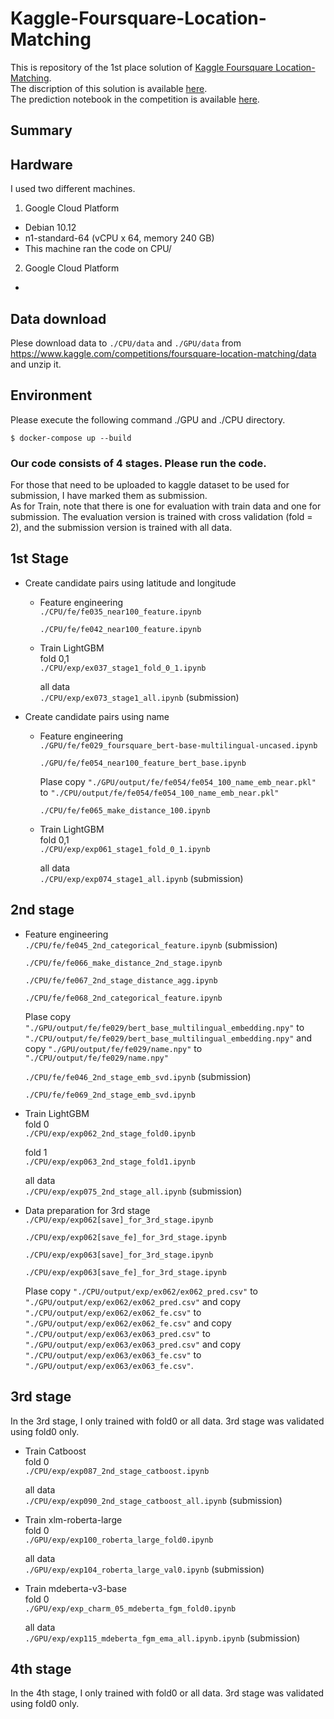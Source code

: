 # Kaggle-Foursquare-Location-Matching
This is repository of the 1st place solution of [Kaggle Foursquare Location-Matching](https://www.kaggle.com/competitions/foursquare-location-matching).</br>
The discription of this solution is available [here](https://www.kaggle.com/competitions/foursquare-location-matching/discussion/336055).</br>
The prediction notebook in the competition is available [here](https://www.kaggle.com/code/takoihiraokazu/sub-ex73-74-75-ex104-115-90-101-merge-train3).

## Summary

## Hardware
I used two different machines.
1. Google Cloud Platform
- Debian 10.12
- n1-standard-64 (vCPU x 64, memory 240 GB)
- This machine ran the code on CPU/
2. Google Cloud Platform
- 

## Data download
Plese download data to `./CPU/data` and `./GPU/data` from https://www.kaggle.com/competitions/foursquare-location-matching/data and unzip it.

## Environment
Please execute the following command ./GPU and ./CPU directory.
```
$ docker-compose up --build
```

### Our code consists of 4 stages. Please run the code.
For those that need to be uploaded to kaggle dataset to be used for submission, I have marked them as submission.</br>
 As for Train, note that there is one for evaluation with train data and one for submission. The evaluation version is trained with cross validation (fold = 2), and the submission version is trained with all data.
## 1st Stage
- Create candidate pairs using latitude and longitude
    - Feature engineering</br>
        ``` ./CPU/fe/fe035_near100_feature.ipynb ```</br>

        ``` ./CPU/fe/fe042_near100_feature.ipynb ```
    - Train LightGBM</br>
        fold 0,1</br>
        ```./CPU/exp/ex037_stage1_fold_0_1.ipynb ```</br>

        all data</br>
        ``` ./CPU/exp/ex073_stage1_all.ipynb ``` (submission) </br>
        
- Create candidate pairs using name
    - Feature engineering</br>
        ``` ./GPU/fe/fe029_foursquare_bert-base-multilingual-uncased.ipynb ``` </br>

        ``` ./GPU/fe/fe054_near100_feature_bert_base.ipynb ```</br>
    
      Plase copy ```"./GPU/output/fe/fe054/fe054_100_name_emb_near.pkl"``` to ```"./CPU/output/fe/fe054/fe054_100_name_emb_near.pkl"```

        ``` ./CPU/fe/fe065_make_distance_100.ipynb  ```
    - Train LightGBM</br>
        fold 0,1</br>
        ``` ./CPU/exp/exp061_stage1_fold_0_1.ipynb ```</br>
        
        all data</br>
        ``` ./CPU/exp/exp074_stage1_all.ipynb ``` (submission) </br>

## 2nd stage
- Feature engineering</br>
     ``` ./CPU/fe/fe045_2nd_categorical_feature.ipynb ``` (submission)</br>

    ```./CPU/fe/fe066_make_distance_2nd_stage.ipynb ```</br>

    ```./CPU/fe/fe067_2nd_stage_distance_agg.ipynb```</br>

    ```./CPU/fe/fe068_2nd_categorical_feature.ipynb```</br>

    Plase copy ```"./GPU/output/fe/fe029/bert_base_multilingual_embedding.npy"``` to ```"./CPU/output/fe/fe029/bert_base_multilingual_embedding.npy"``` and copy ```"./GPU/output/fe/fe029/name.npy"``` to ```"./CPU/output/fe/fe029/name.npy"```

    ```./CPU/fe/fe046_2nd_stage_emb_svd.ipynb``` (submission)</br>

    ```./CPU/fe/fe069_2nd_stage_emb_svd.ipynb```</br>
- Train LightGBM</br>
    fold 0</br>
    ```./CPU/exp/exp062_2nd_stage_fold0.ipynb```</br>

    fold 1</br>
    ```./CPU/exp/exp063_2nd_stage_fold1.ipynb```</br>
    
    all data</br>
    ```./CPU/exp/exp075_2nd_stage_all.ipynb``` (submission)</br>

- Data preparation for 3rd stage
    ```./CPU/exp/exp062[save]_for_3rd_stage.ipynb```</br>

    ```./CPU/exp/exp062[save_fe]_for_3rd_stage.ipynb```</br>

    ```./CPU/exp/exp063[save]_for_3rd_stage.ipynb```</br>

    ```./CPU/exp/exp063[save_fe]_for_3rd_stage.ipynb```</br>

    Plase copy ```"./CPU/output/exp/ex062/ex062_pred.csv"``` to ```"./GPU/output/exp/ex062/ex062_pred.csv"``` and copy ```"./CPU/output/exp/ex062/ex062_fe.csv"``` to ```"./GPU/output/exp/ex062/ex062_fe.csv"``` and copy ```"./CPU/output/exp/ex063/ex063_pred.csv"``` to ```"./GPU/output/exp/ex063/ex063_pred.csv"``` and copy ```"./CPU/output/exp/ex063/ex063_fe.csv"``` to ```"./GPU/output/exp/ex063/ex063_fe.csv"```.

## 3rd stage
In the 3rd stage, I only trained with fold0 or all data. 3rd stage was validated using fold0 only.
- Train Catboost </br>
    fold 0</br> 
    ```./CPU/exp/exp087_2nd_stage_catboost.ipynb```</br>

    all data </br>
    ```./CPU/exp/exp090_2nd_stage_catboost_all.ipynb``` (submission)</br>

- Train xlm-roberta-large </br>
    fold 0</br>
    ```./GPU/exp/exp100_roberta_large_fold0.ipynb```</br>

    all data</br>
    ```./GPU/exp/exp104_roberta_large_val0.ipynb``` (submission)

- Train mdeberta-v3-base</br>
    fold 0 </br>
    ```./GPU/exp/exp_charm_05_mdeberta_fgm_fold0.ipynb```</br>

    all data</br>
    ```./GPU/exp/exp115_mdeberta_fgm_ema_all.ipynb.ipynb``` (submission)</br>

## 4th stage
In the 4th stage, I only trained with fold0 or all data. 3rd stage was validated using fold0 only.



    








